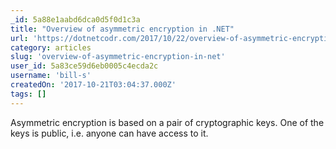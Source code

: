 ```yaml
---
_id: 5a88e1aabd6dca0d5f0d1c3a
title: "Overview of asymmetric encryption in .NET"
url: 'https://dotnetcodr.com/2017/10/22/overview-of-asymmetric-encryption-in-net-2/'
category: articles
slug: 'overview-of-asymmetric-encryption-in-net'
user_id: 5a83ce59d6eb0005c4ecda2c
username: 'bill-s'
createdOn: '2017-10-21T03:04:37.000Z'
tags: []
---
```


Asymmetric encryption is based on a pair of cryptographic keys. One of the keys is public, i.e. anyone can have access to it. 
